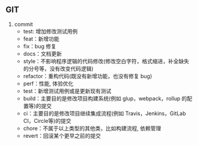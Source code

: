 ## GIT
1. commit 
    + test: 增加修改测试用例
    + feat：新增功能
    + fix：bug 修复
    + docs：文档更新
    + style：不影响程序逻辑的代码修改(修改空白字符，格式缩进，补全缺失的分号等，没有改变代码逻辑)
    + refactor：重构代码(既没有新增功能，也没有修复 bug)
    + perf：性能, 体验优化
    + test：新增测试用例或是更新现有测试
    + build：主要目的是修改项目构建系统(例如 glup，webpack，rollup 的配置等)的提交
    + ci：主要目的是修改项目继续集成流程(例如 Travis，Jenkins，GitLab CI，Circle等)的提交
    + chore：不属于以上类型的其他类，比如构建流程, 依赖管理
    + revert：回滚某个更早之前的提交
